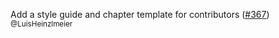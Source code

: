 Add a style guide and chapter template for contributors ([#367](https://github.com/theislab/single-cell-best-practices/pull/367)) <sub>@LuisHeinzlmeier</sub>
